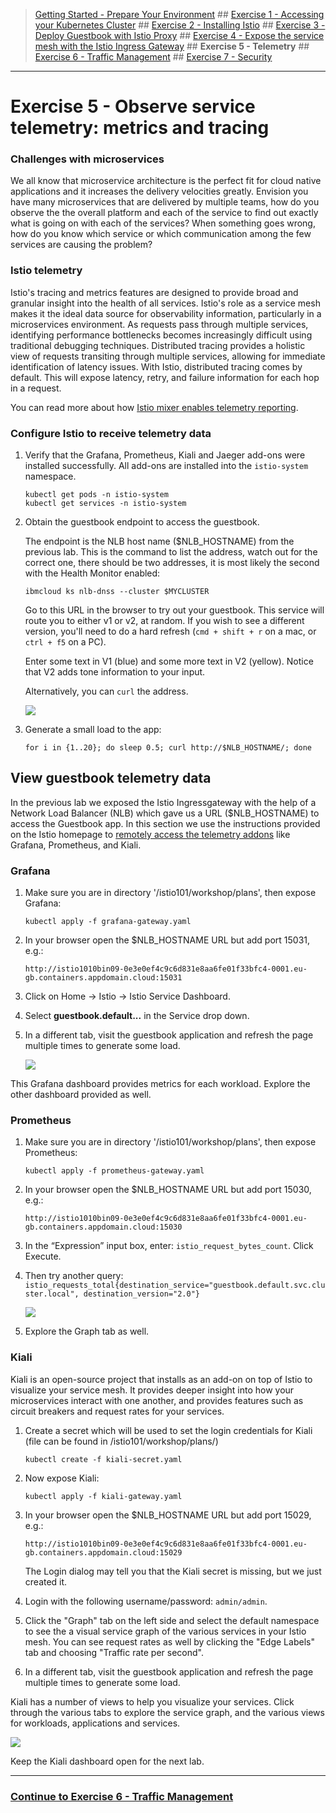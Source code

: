 
>[Getting Started - Prepare Your Environment](../README.md) ## 
[Exercise 1 - Accessing your Kubernetes Cluster](../exercise-1/README.md) ##
[Exercise 2 - Installing Istio](../exercise-2/README.md) ## 
[Exercise 3 - Deploy Guestbook with Istio Proxy](../exercise-3/README.md) ## 
[Exercise 4 - Expose the service mesh with the Istio Ingress Gateway](../exercise-4/README.md) ## 
**Exercise 5 - Telemetry** ## 
[Exercise 6 - Traffic Management](../exercise-6/README.md) ## 
[Exercise 7 - Security](../exercise-7/README.md)
---

# Exercise 5 - Observe service telemetry: metrics and tracing

### Challenges with microservices

We all know that microservice architecture is the perfect fit for cloud native applications and it increases the delivery velocities greatly. Envision you have many microservices that are delivered by multiple teams, how do you observe the the overall platform and each of the service to find out exactly what is going on with each of the services?  When something goes wrong, how do you know which service or which communication among the few services are causing the problem?

### Istio telemetry

Istio's tracing and metrics features are designed to provide broad and granular insight into the health of all services. Istio's role as a service mesh makes it the ideal data source for observability information, particularly in a microservices environment. As requests pass through multiple services, identifying performance bottlenecks becomes increasingly difficult using traditional debugging techniques. Distributed tracing provides a holistic view of requests transiting through multiple services, allowing for immediate identification of latency issues. With Istio, distributed tracing comes by default. This will expose latency, retry, and failure information for each hop in a request.

You can read more about how [Istio mixer enables telemetry reporting](https://istio.io/docs/concepts/policy-and-control/mixer.html).

### Configure Istio to receive telemetry data

1. Verify that the Grafana, Prometheus, Kiali and Jaeger add-ons were installed successfully. All add-ons are installed into the `istio-system` namespace.

    ```shell
    kubectl get pods -n istio-system
    kubectl get services -n istio-system
    ```

3. Obtain the guestbook endpoint to access the guestbook.

    The endpoint is the NLB host name ($NLB_HOSTNAME) from the previous lab. This is the command to list the address, watch out for the correct one, there should be two addresses, it is most likely the second with the Health Monitor enabled:

    ```shell
    ibmcloud ks nlb-dnss --cluster $MYCLUSTER
    ```

    Go to this URL in the browser to try out your guestbook. This service will route you to either v1 or v2, at random. If you wish to see a different version, you'll need to do a hard refresh (`cmd + shift + r` on a mac, or `ctrl + f5` on a PC). 
    
    Enter some text in V1 (blue) and some more text in V2 (yellow). Notice that V2 adds tone information to your input. 
    
    Alternatively, you can `curl` the address.

    ![](../README_images/guestbook1.png)

1. Generate a small load to the app:

    ```shell
    for i in {1..20}; do sleep 0.5; curl http://$NLB_HOSTNAME/; done
    ```

## View guestbook telemetry data

In the previous lab we exposed the Istio Ingressgateway with the help of a Network Load Balancer (NLB) which gave us a URL ($NLB_HOSTNAME) to access the Guestbook app. In this section we use the instructions provided on the Istio homepage to [remotely access the telemetry addons](https://istio.io/docs/tasks/observability/gateways/#option-2-insecure-access-http) like Grafana, Prometheus, and Kiali.

### Grafana

<!--1. Establish port forwarding from local port 8082 to the Grafana instance:

    ```shell
    kubectl -n istio-system port-forward \
      $(kubectl -n istio-system get pod -l app=grafana -o jsonpath='{.items[0].metadata.name}') \
      8082:3000
    ```

2. Click on the web preview icon (an eye) and select port 8082.

    ![](../README_images/webpreview1.png)
-->

1. Make sure you are in directory '/istio101/workshop/plans', then expose Grafana:

    ```
    kubectl apply -f grafana-gateway.yaml
    ```

2. In your browser open the $NLB_HOSTNAME URL but add port 15031, e.g.:

    ```
    http://istio1010bin09-0e3e0ef4c9c6d831e8aa6fe01f33bfc4-0001.eu-gb.containers.appdomain.cloud:15031
    ```

3. Click on Home -> Istio -> Istio Service Dashboard.

4. Select **guestbook.default...** in the Service drop down.

5. In a different tab, visit the guestbook application and refresh the page multiple times to generate some load.

    ![](../README_images/grafana.png)

This Grafana dashboard provides metrics for each workload. Explore the other dashboard provided as well.

<!-- 6. Use Ctrl-C in the cloudshell to exit the port-foward when you are done. -->

### Prometheus

<!-- 1. Establish port forwarding from local port 8083 to the Prometheus pod.

    ```shell
    kubectl -n istio-system port-forward \
      $(kubectl -n istio-system get pod -l app=prometheus -o jsonpath='{.items[0].metadata.name}') \
      8083:9090
    ```
2. Click on the web preview icon and select port 8083, and i -->

1. Make sure you are in directory '/istio101/workshop/plans', then expose Prometheus:

    ```
    kubectl apply -f prometheus-gateway.yaml
    ```

2. In your browser open the $NLB_HOSTNAME URL but add port 15030, e.g.:

    ```
    http://istio1010bin09-0e3e0ef4c9c6d831e8aa6fe01f33bfc4-0001.eu-gb.containers.appdomain.cloud:15030
    ```

3. In the “Expression” input box, enter: `istio_request_bytes_count`. Click Execute.

3. Then try another query: `istio_requests_total{destination_service="guestbook.default.svc.cluster.local", destination_version="2.0"}`

    ![](../README_images/prometheus.jpg)

4. Explore the Graph tab as well.

<!-- 5. Use Ctrl-C to exit the port-foward when you are done. -->

### Kiali

Kiali is an open-source project that installs as an add-on on top of Istio to visualize your service mesh. It provides deeper insight into how your microservices interact with one another, and provides features such as circuit breakers and request rates for your services.

1. Create a secret which will be used to set the login credentials for Kiali (file can be found in /istio101/workshop/plans/)

    ```
    kubectl create -f kiali-secret.yaml
    ```

<!-- 1. Establish port forwarding to the Kiali pod from local port 8084.

    ```shell
    kubectl -n istio-system port-forward \
        $(kubectl -n istio-system get pod -l app=kiali -o jsonpath='{.items[0].metadata.name}') \
        8084:20001
    ```

2. Click on the web preview icon and select port 8084 to access the Kiali dashboard. --> 

2. Now expose Kiali:

    ```
    kubectl apply -f kiali-gateway.yaml
    ```

2. In your browser open the $NLB_HOSTNAME URL but add port 15029, e.g.:

    ```
    http://istio1010bin09-0e3e0ef4c9c6d831e8aa6fe01f33bfc4-0001.eu-gb.containers.appdomain.cloud:15029
    ```

    The Login dialog may tell you that the Kiali secret is missing, but we just created it. 

2. Login with the following username/password: `admin/admin`.

4. Click the "Graph" tab on the left side and select the default namespace to see the a visual service graph of the various services in your Istio mesh. You can see request rates as well by clicking the "Edge Labels" tab and choosing "Traffic rate per second".

5. In a different tab, visit the guestbook application and refresh the page multiple times to generate some load.

Kiali has a number of views to help you visualize your services. Click through the various tabs to explore the service graph, and the various views for workloads, applications and services.

![](../README_images/kiali.png) 

Keep the Kiali dashboard open for the next lab.

---

### [Continue to Exercise 6 - Traffic Management](../exercise-6/README.md)
